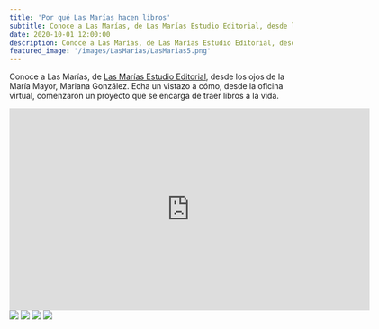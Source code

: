 ```yaml
---
title: 'Por qué Las Marías hacen libros'
subtitle: Conoce a Las Marías, de Las Marías Estudio Editorial, desde los ojos de la María Mayor, Mariana González.
date: 2020-10-01 12:00:00
description: Conoce a Las Marías, de Las Marías Estudio Editorial, desde los ojos de la María Mayor, Mariana González. Echa un vistazo a cómo, desde la oficina virtual, comenzaron un proyecto que se encarga de traer libros a la vida.
featured_image: '/images/LasMarias/LasMarias5.png'
---
```


Conoce a Las Marías, de [Las Marías Estudio Editorial](https://www.lasmariaseditorial.com/), desde los ojos de la María Mayor, Mariana González. Echa un vistazo a cómo, desde la oficina virtual, comenzaron un proyecto que se encarga de traer libros a la vida.

<iframe width="640" height="360" src="https://www.youtube.com/embed/_InHD4nbOXw" frameborder="0" allow="accelerometer; autoplay; clipboard-write; encrypted-media; gyroscope; picture-in-picture" allowfullscreen></iframe>

<div class="gallery" data-columns="3">
	<img src="https://www.rgjanet.com/images/LasMarias/LasMarias2.png">
	<img src="https://www.rgjanet.com/images/LasMarias/LasMarias1.png">
	<img src="https://www.rgjanet.com/images/LasMarias/LasMarias3.png">
	<img src="https://www.rgjanet.com/images/LasMarias/LasMarias4.pngg">
</div>
